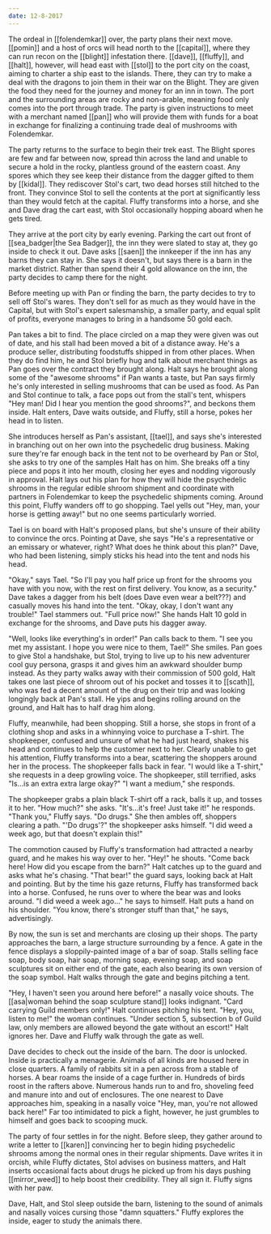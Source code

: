 ```yaml
---
date: 12-8-2017
---
```


The ordeal in [[folendemkar]] over, the party plans their next move. [[pomin]]
and a host of orcs will head north to the [[capital]], where they can run recon
on the [[blight]] infestation there. [[dave]], [[fluffy]], and [[halt]],
however, will head east with [[stol]] to the port city on the coast, aiming to
charter a ship east to the islands. There, they can try to make a deal with the
dragons to join them in their war on the Blight. They are given the food they
need for the journey and money for an inn in town. The port and the surrounding
areas are rocky and non-arable, meaning food only comes into the port through
trade. The party is given instructions to meet with a merchant named [[pan]]
who will provide them with funds for a boat in exchange for finalizing a
continuing trade deal of mushrooms with Folendemkar.

The party returns to the surface to begin their trek east. The Blight spores
are few and far between now, spread thin across the land and unable to secure a
hold in the rocky, plantless ground of the eastern coast. Any spores which they
see keep their distance from the dagger gifted to them by [[kidal]]. They
rediscover Stol's cart, two dead horses still hitched to the front. They
convince Stol to sell the contents at the port at significantly less than they
would fetch at the capital. Fluffy transforms into a horse, and she and Dave
drag the cart east, with Stol occasionally hopping aboard when he gets tired.

They arrive at the port city by early evening. Parking the cart out front of
[[sea_badger|the Sea Badger]], the inn they were slated to stay at, they go
inside to check it out. Dave asks [[saen]] the innkeeper if the inn has any
barns they can stay in. She says it doesn't, but says there is a barn in the
market district. Rather than spend their 4 gold allowance on the inn, the party
decides to camp there for the night.

Before meeting up with Pan or finding the barn, the party decides to try to
sell off Stol's wares. They don't sell for as much as they would have in the
Capital, but with Stol's expert salesmanship, a smaller party, and equal split
of profits, everyone manages to bring in a handsome 50 gold each.

Pan takes a bit to find. The place circled on a map they were given was out of
date, and his stall had been moved a bit of a distance away. He's a produce
seller, distributing foodstuffs shipped in from other places. When they do find
him, he and Stol briefly hug and talk about merchant things as Pan goes over
the contract they brought along. Halt says he brought along some of the
"awesome shrooms" if Pan wants a taste, but Pan says firmly he's only
interested in selling mushrooms that can be used as food. As Pan and Stol
continue to talk, a face pops out from the stall's tent, whispers "Hey man! Did
I hear you mention the good shrooms?", and beckons them inside. Halt enters,
Dave waits outside, and Fluffy, still a horse, pokes her head in to listen.

She introduces herself as Pan's assistant, [[tael]], and says she's interested
in branching out on her own into the psychedelic drug business. Making sure
they're far enough back in the tent not to be overheard by Pan or Stol, she
asks to try one of the samples Halt has on him. She breaks off a tiny piece and
pops it into her mouth, closing her eyes and nodding vigorously in approval.
Halt lays out his plan for how they will hide the psychedelic shrooms in the
regular edible shroom shipment and coordinate with partners in Folendemkar to
keep the psychedelic shipments coming. Around this point, Fluffy wanders off to
go shopping. Tael yells out "Hey, man, your horse is getting away!" but no one
seems particularly worried.

Tael is on board with Halt's proposed plans, but she's unsure of their ability
to convince the orcs. Pointing at Dave, she says "He's a representative or an
emissary or whatever, right? What does he think about this plan?" Dave, who had
been listening, simply sticks his head into the tent and nods his head.

"Okay," says Tael. "So I'll pay you half price up front for the shrooms you
have with you now, with the rest on first delivery. You know, as a security."
Dave takes a dagger from his belt (does Dave even wear a belt???) and casually
moves his hand into the tent. "Okay, okay, I don't want any trouble!" Tael
stammers out. "Full price now!" She hands Halt 10 gold in exchange for the
shrooms, and Dave puts his dagger away.

"Well, looks like everything's in order!" Pan calls back to them. "I see you
met my assistant. I hope you were nice to them, Tael!" She smiles. Pan goes to
give Stol a handshake, but Stol, trying to live up to his new adventurer cool
guy persona, grasps it and gives him an awkward shoulder bump instead. As they
party walks away with their commission of 500 gold, Halt takes one last piece
of shroom out of his pocket and tosses it to [[scath]], who was fed a decent
amount of the drug on their trip and was looking longingly back at Pan's stall.
He yips and begins rolling around on the ground, and Halt has to half drag him
along.

Fluffy, meanwhile, had been shopping. Still a horse, she stops in front of a
clothing shop and asks in a whinnying voice to purchase a T-shirt. The
shopkeeper, confused and unsure of what he had just heard, shakes his head and
continues to help the customer next to her. Clearly unable to get his
attention, Fluffy transforms into a bear, scattering the shoppers around her in
the process. The shopkeeper falls back in fear. "I would like a T-shirt," she
requests in a deep growling voice. The shopkeeper, still terrified, asks
"Is...is an extra extra large okay?" "I want a medium," she responds.

The shopkeeper grabs a plain black T-shirt off a rack, balls it up, and tosses
it to her. "How much?" she asks. "It's...it's free! Just take it!" he responds.
"Thank you," Fluffy says. "Do drugs." She then ambles off, shoppers clearing a
path. "'Do drugs'?" the shopkeeper asks himself. "I did weed a week ago, but
that doesn't explain this!"

The commotion caused by Fluffy's transformation had attracted a nearby guard,
and he makes his way over to her. "Hey!" he shouts. "Come back here! How did
you escape from the barn?" Halt catches up to the guard and asks what he's
chasing. "That bear!" the guard says, looking back at Halt and pointing. But by
the time his gaze returns, Fluffy has transformed back into a horse. Confused,
he runs over to where the bear was and looks around. "I did weed a week ago..."
he says to himself. Halt puts a hand on his shoulder. "You know, there's
stronger stuff than that," he says, advertisingly.

By now, the sun is set and merchants are closing up their shops. The party
approaches the barn, a large structure surrounding by a fence. A gate in the
fence displays a sloppily-painted image of a bar of soap. Stalls selling face
soap, body soap, hair soap, morning soap, evening soap, and soap sculptures sit
on either end of the gate, each also bearing its own version of the soap
symbol. Halt walks through the gate and begins pitching a tent.

"Hey, I haven't seen you around here before!" a nasally voice shouts. The
[[asa|woman behind the soap sculpture stand]] looks indignant. "Card carrying
Guild members only!" Halt continues pitching his tent. "Hey, you, listen to
me!" the woman continues. "Under section 5, subsection b of Guild law, only
members are allowed beyond the gate without an escort!" Halt ignores her. Dave
and Fluffy walk through the gate as well.

Dave decides to check out the inside of the barn. The door is unlocked. Inside
is practically a menagerie. Animals of all kinds are housed here in close
quarters. A family of rabbits sit in a pen across from a stable of horses. A
bear roams the inside of a cage further in. Hundreds of birds roost in the
rafters above. Numerous hands run to and fro, shoveling feed and manure into
and out of enclosures. The one nearest to Dave approaches him, speaking in a
nasally voice "Hey, man, you're not allowed back here!" Far too intimidated to
pick a fight, however, he just grumbles to himself and goes back to scooping
muck.

The party of four settles in for the night. Before sleep, they gather around to
write a letter to [[karen]] convincing her to begin hiding psychedelic shrooms
among the normal ones in their regular shipments. Dave writes it in orcish,
while Fluffy dictates, Stol advises on business matters, and Halt inserts
occasional facts about drugs he picked up from his days pushing [[mirror_weed]]
to help boost their credibility. They all sign it. Fluffy signs with her paw.

Dave, Halt, and Stol sleep outside the barn, listening to the sound of animals
and nasally voices cursing those "damn squatters." Fluffy explores the inside,
eager to study the animals there.
